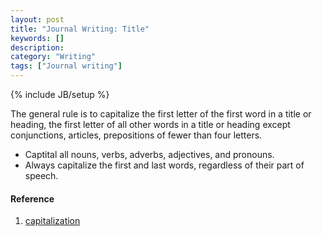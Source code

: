 ```yaml
---
layout: post
title: "Journal Writing: Title"
keywords: []
description: 
category: "Writing"
tags: ["Journal writing"]
---
```

{% include JB/setup %}

The general rule is to capitalize the first letter of the first word in a title
or heading, the first letter of all other words in a title or heading except
conjunctions, articles, prepositions of fewer than four letters.

- Captital all nouns, verbs, adverbs, adjectives, and pronouns.
- Always capitalize the first and last words, regardless of their part of
  speech.





#### Reference
1. [capitalization](http://english.teamdev.com/resources/Capitalization)
